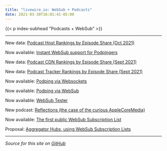 ```yaml
---
title: "livewire.io: WebSub + Podcasts"
date: 2021-03-30T16:01:41-05:00
---
```


{{< p index-subhead "Podcasts + WebSub" >}}

---

New data: [Podcast Host Rankings by Episode Share (Oct 2021)](/podcast-hosts-by-episode-share)

Now available: [Instant WebSub support for Podpingers](/instant-websub-for-podpingers)

New data: [Podcast CDN Rankings by Episode Share (Sept 2021)](/podcast-cdns-by-episode-share)

New data: [Podcast Tracker Rankings by Episode Share (Sept 2021)](/podcast-trackers-by-episode-share)

Now available: [Podping via Websockets](/podping-via-websockets)

Now available: [Podping via WebSub](/podping-via-websub)

Now available: [WebSub Tester](/websub-tester)

New podcast: [Reflections (the case of the curious AppleCoreMedia)](/new-podcast-reflections)

Now available: [The first public WebSub Subscription List](/first-public-subscription-list)

Proposal: [Aggregator Hubs, using WebSub Subscription Lists](/aggregator-hubs)

---

*Source for this site on [GitHub](https://github.com/skymethod/livewire-web)*
